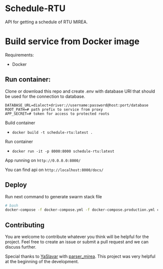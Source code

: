 # Schedule-RTU

API for getting a schedule of RTU MIREA.

# Build service from Docker image
Requirements:
* Docker

## Run container:

Clone or download this repo and create .env with database URI that should be used for the connection to database. 
```
DATABASE_URL=dialect+driver://username:password@host:port/database
ROOT_PATH=# path prefix to service from proxy
APP_SECRET=# token for access to protected roots

```

Build container 
* ```docker build -t schedule-rtu:latest .```

Run container
* ```docker run -it -p 8000:8000 schedule-rtu:latest```

App running on ```http://0.0.0.0:8000/```

You can find api on ```http://localhost:8000/docs/ ```

## Deploy

Run next command to generate swarm stack file
```bash
# bash
docker-compose -f docker-compose.yml -f docker-compose.production.yml config | sed "s/[0-9]\+\.[0-9]\+$/'\0'/g" >| stack.yml
```
## Contributing
You are welcome to contribute whatever you think will be helpful for the project. Feel free to create an issue or submit a pull request and we can discuss further.

Special thanks to [YaSlavar](https://github.com/YaSlavar) with [parser_mirea](https://github.com/YaSlavar/parser_mirea). This project was very helpful at the beginning of the development.